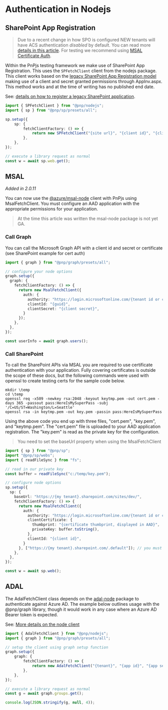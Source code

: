 # Authentication in Nodejs

## SharePoint App Registration

> Due to a recent change in how SPO is configured NEW tenants will have ACS authentication _disabled_ by default. You can read more [details in this article](https://docs.microsoft.com/en-us/sharepoint/dev/solution-guidance/security-apponly-azureacs). For testing we recommend using [MSAL Certificate Auth](#msal).

Within the PnPjs testing framework we make use of SharePoint App Registration. This uses the `SPFetchClient` client from the nodejs package. This client works based on the [legacy SharePoint App Registration model](https://docs.microsoft.com/en-us/sharepoint/dev/solution-guidance/security-apponly-azureacs) making use of a client and secret granted permissions through AppInv.aspx. This method works and at the time of writing has no published end date.

See: [details on how to register a legacy SharePoint application](./sp-app-registration.md).

```TypeScript
import { SPFetchClient } from "@pnp/nodejs";
import { sp } from "@pnp/sp/presets/all";

sp.setup({
    sp: {
        fetchClientFactory: () => {
            return new SPFetchClient("{site url}", "{client id}", "{client secret}");
        },
    },
});

// execute a library request as normal
const w = await sp.web.get();
```


## MSAL

_Added in 2.0.11_

You can now use the [@azure/msal-node](https://github.com/AzureAD/microsoft-authentication-library-for-js/tree/dev/lib/msal-node) client with PnPjs using MsalFetchClient. You must configure an AAD application with the appropriate permissions for your application.

> At the time this article was written the msal-node package is not yet GA.

### Call Graph

You can call the Microsoft Graph API with a client id and secret or certificate (see SharePoint example for cert auth)

```TypeScript
import { graph } from "@pnp/graph/presets/all";

// configure your node options
graph.setup({
  graph: {
    fetchClientFactory: () => {
      return new MsalFetchClient({
        auth: {
          authority: "https://login.microsoftonline.com/{tenant id or common}/",
          clientId: "{guid}",
          clientSecret: "{client secret}",
        }
      });
    },
  },
});

const userInfo = await graph.users();
```

### Call SharePoint

To call the SharePoint APIs via MSAL you are required to use certificate authentication with your application. Fully covering certificates is outside the scope of these docs, but the following commands were used with openssl to create testing certs for the sample code below.

```CMD
mkdir \temp
cd \temp
openssl req -x509 -newkey rsa:2048 -keyout keytmp.pem -out cert.pem -days 365 -passout pass:HereIsMySuperPass -subj '/C=US/ST=Washington/L=Seattle'
openssl rsa -in keytmp.pem -out key.pem -passin pass:HereIsMySuperPass
```

Using the above code you end up with three files, "cert.pem", "key.pem", and "keytmp.pem". The "cert.pem" file is uploaded to your AAD application registration. The "key.pem" is read as the private key for the configuration.

> You need to set the baseUrl property when using the MsalFetchClient

```TypeScript
import { sp } from "@pnp/sp";
import "@pnp/sp/webs";
import { readFileSync } from "fs";

// read in our private key
const buffer = readFileSync("c:/temp/key.pem");

// configure node options
sp.setup({
  sp: {
    baseUrl: "https://{my tenant}.sharepoint.com/sites/dev/",
    fetchClientFactory: () => {
      return new MsalFetchClient({
        auth: {
          authority: "https://login.microsoftonline.com/{tenant id or common}/",
          clientCertificate: {
            thumbprint: "{certificate thumbprint, displayed in AAD}",
            privateKey: buffer.toString(),
          },
          clientId: "{client id}",
        }
      }, ["https://{my tenant}.sharepoint.com/.default"]); // you must set the scope for SharePoint access
    },
  },
});

const w = await sp.web();
```

## ADAL

The AdalFetchClient class depends on the [adal-node](https://www.npmjs.com/package/adal-node) package to authenticate against Azure AD. The example below
outlines usage with the @pnp/graph library, though it would work in any case where an Azure AD Bearer token is expected.

See: [More details on the node client](../nodejs/adal-fetch-client.md)

```TypeScript
import { AdalFetchClient } from "@pnp/nodejs";
import { graph } from "@pnp/graph/presets/all";

// setup the client using graph setup function
graph.setup({
    graph: {
        fetchClientFactory: () => {
            return new AdalFetchClient("{tenant}", "{app id}", "{app secret}");
        },
    },
});

// execute a library request as normal
const g = await graph.groups.get();

console.log(JSON.stringify(g, null, 4));
```
